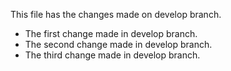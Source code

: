 This file has the changes made on develop branch.

- The first change made in develop branch.
- The second change made in develop branch.
- The third change made in develop branch.

